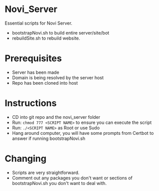 # Novi_Server
Essential scripts for Novi Server.
- bootstrapNovi.sh to build entire server/site/bot
- rebuildSite.sh to rebuild website.

# Prerequisites
- Server has been made
- Domain is being resolved by the server host
- Repo has been cloned into host

# Instructions
- CD into git repo and the novi_server folder
- Run: `chmod 777 <SCRIPT NAME>` to ensure you can execute the script
- Run: `./<SCRIPT NAME>` as Root or use Sudo
- Hang around computer, you will have some prompts from Certbot to answer if running bootstrapNovi.sh

# Changing
- Scripts are very straightforward.
- Comment out any packages you don't want or sections of bootstrapNovi.sh you don't want to deal with.